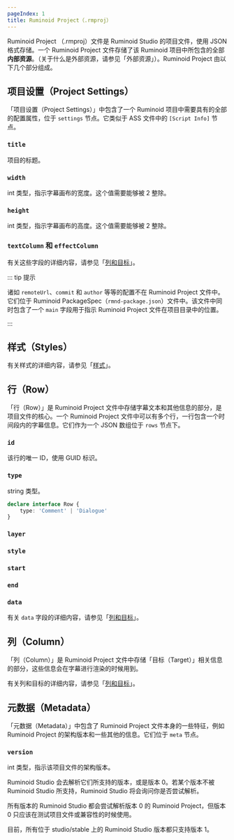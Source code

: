 ```yaml
---
pageIndex: 1
title: Ruminoid Project（.rmproj）
---
```


Ruminoid Project （.rmproj）文件是 Ruminoid Studio 的项目文件，使用 JSON 格式存储。一个 Ruminoid Project 文件存储了该 Ruminoid 项目中所包含的全部**内部资源**。（关于什么是外部资源，请参见「外部资源」）。Ruminoid Project 由以下几个部分组成。

## 项目设置（Project Settings）

「项目设置（Project Settings）」中包含了一个 Ruminoid 项目中需要具有的全部的配置属性，位于 `settings` 节点。它类似于 ASS 文件中的 `[Script Info]` 节点。

### `title`

项目的标题。

### `width`

int 类型，指示字幕画布的宽度。这个值需要能够被 2 整除。

### `height`

int 类型，指示字幕画布的高度。这个值需要能够被 2 整除。

### `textColumn` 和 `effectColumn`

有关这些字段的详细内容，请参见「[列和目标](./ColumnAndTarget.html)」。

::: tip 提示

诸如 `remoteUrl`、`commit` 和 `author` 等等的配置不在 Ruminoid Project 文件中。它们位于 Ruminoid PackageSpec（`rmnd-package.json`）文件中。该文件中同时包含了一个 `main` 字段用于指示 Ruminoid Project 文件在项目目录中的位置。

:::

## 样式（Styles）

有关样式的详细内容，请参见「[样式](./Styles.html)」。

## 行（Row）

「行（Row）」是 Ruminoid Project 文件中存储字幕文本和其他信息的部分，是项目文件的核心。一个 Ruminoid Project 文件中可以有多个行，一行包含一个时间段内的字幕信息。它们作为一个 JSON 数组位于 `rows` 节点下。

### `id`

该行的唯一 ID，使用 GUID 标识。

### `type`

string 类型。

```ts
declare interface Row {
    type: 'Comment' | 'Dialogue'
}
```

### `layer`

### `style`

### `start`

### `end`

### `data`

有关 `data` 字段的详细内容，请参见「[列和目标](./ColumnAndTarget.html)」。

## 列（Column）

「列（Column）」是 Ruminoid Project 文件中存储「目标（Target）」相关信息的部分，这些信息会在字幕进行渲染的时候用到。

有关列和目标的详细内容，请参见「[列和目标](./ColumnAndTarget.html)」。

## 元数据（Metadata）

「元数据（Metadata）」中包含了 Ruminoid Project 文件本身的一些特征，例如 Ruminoid Project 的架构版本和一些其他的信息。它们位于 `meta` 节点。

### `version`

int 类型，指示该项目文件的架构版本。

Ruminoid Studio 会去解析它们所支持的版本，或是版本 0。若某个版本不被 Ruminoid Studio 所支持，Ruminoid Studio 将会询问你是否尝试解析。

所有版本的 Ruminoid Studio 都会尝试解析版本 0 的 Ruminoid Project，但版本 0 只应该在测试项目文件或兼容性的时候使用。

目前，所有位于 studio/stable 上的 Ruminoid Studio 版本都只支持版本 1。
